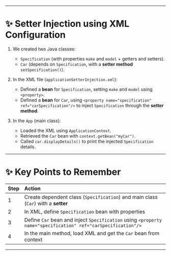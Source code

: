 

---

# ✨ **Setter Injection using XML Configuration**

1. We created two Java classes:
    - `Specification` (with properties `make` and `model` + getters and setters).
    - `Car` (depends on `Specification`, with a **setter method** `setSpecification()`).

2. In the XML file (`applicationSetterInjection.xml`):
    - Defined a **bean** for `Specification`, setting `make` and `model` using `<property>`.
    - Defined a **bean** for `Car`, using `<property name="specification" ref="carSpecification"/>` to inject `Specification` through the **setter method**.

3. In the `App` (main class):
    - Loaded the XML using `ApplicationContext`.
    - Retrieved the `Car` bean with `context.getBean("myCar")`.
    - Called `car.displayDetails()` to print the injected `Specification` details.

---

# ✨ **Key Points to Remember**

| Step | Action |
|:---|:---|
| 1 | Create dependent class (`Specification`) and main class (`Car`) with a **setter** |
| 2 | In XML, define `Specification` bean with properties |
| 3 | Define `Car` bean and inject `Specification` using `<property name="specification" ref="carSpecification"/>` |
| 4 | In the main method, load XML and get the `Car` bean from context |

---

